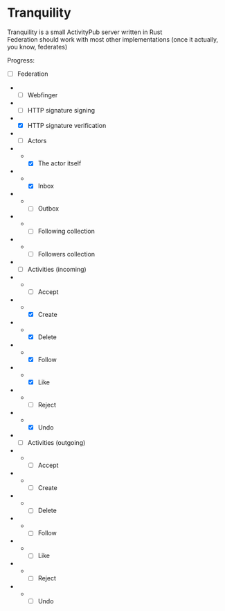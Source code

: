 # Tranquility

Tranquility is a small ActivityPub server written in Rust  
Federation should work with most other implementations (once it actually, you know, federates)  

Progress:

- [ ] Federation
- - [ ] Webfinger
- - [ ] HTTP signature signing
- - [x] HTTP signature verification
- - [ ] Actors
- - - [x] The actor itself
- - - [x] Inbox
- - - [ ] Outbox
- - - [ ] Following collection
- - - [ ] Followers collection
- - [ ] Activities (incoming)
- - - [ ] Accept
- - - [x] Create
- - - [x] Delete
- - - [x] Follow
- - - [x] Like
- - - [ ] Reject
- - - [x] Undo
- - [ ] Activities (outgoing)
- - - [ ] Accept
- - - [ ] Create
- - - [ ] Delete
- - - [ ] Follow
- - - [ ] Like
- - - [ ] Reject
- - - [ ] Undo
